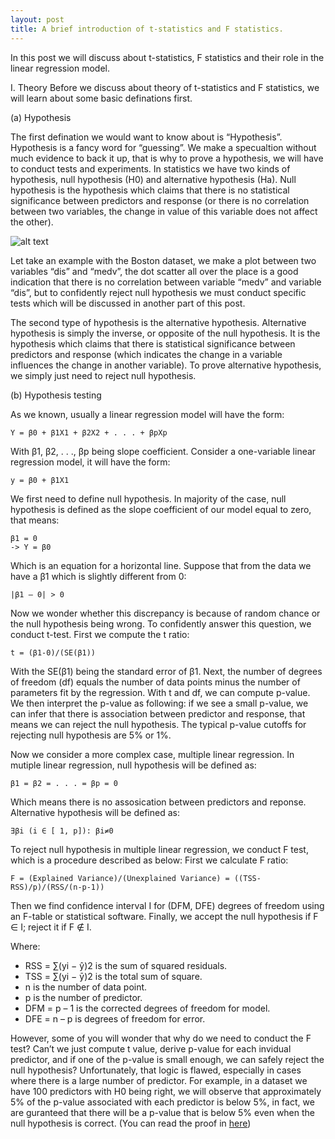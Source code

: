 ```yaml
---
layout: post
title: A brief introduction of t-statistics and F statistics.
---
```

In this post we will discuss about t-statistics, F statistics and their role in the linear regression model. 

I. Theory
Before we discuss about theory of t-statistics and F statistics, we will learn about some basic definations first. 

(a) Hypothesis

The first defination we would want to know about is “Hypothesis”. Hypothesis is a fancy word for “guessing”. We make a specualtion without much evidence to back it up, that is why to prove a hypothesis, we will have to conduct tests and experiments. In statistics we have two kinds of hypothesis, null hypothesis (H0) and alternative hypothesis (Ha).
Null hypothesis is the hypothesis which claims that there is no statistical significance between predictors and response (or there is no correlation between two variables, the change in value of this variable does not affect the other).	

![alt text](https://howilearnstatistics.github.io/images/optimization-in-linear-regression-1.png "Graph")

Let take an example with the Boston dataset, we make a plot between two variables “dis” and “medv”, the dot scatter all over the place is a good indication that there is no correlation between variable “medv” and variable “dis”, but to confidently reject null hypothesis we must conduct specific tests which will be discussed in another part of this post. 

The second type of hypothesis is the alternative hypothesis. Alternative hypothesis is simply the inverse, or opposite of the null hypothesis. It is the hypothesis which claims that there is statistical significance between predictors and response (which indicates the change in a variable influences the change in another variable). To prove alternative hypothesis, we simply just need to reject null hypothesis.

(b) Hypothesis testing

As we known, usually a linear regression model will have the form:
```
Y = β0 + β1X1 + β2X2 + . . . + βpXp
```
With β1, β2, . . ., βp being slope coefficient. Consider a one-variable linear regression model, it will have the form:
```
y = β0 + β1X1
```
We first need to define null hypothesis. In majority of the case, null hypothesis is defined as the slope coefficient of our model equal to zero, that means:
```
β1 = 0
-> Y = β0
```
Which is an equation for a horizontal line. Suppose that from the data we have a β1 which is slightly different from 0:
```
|β1 – 0| > 0
```
Now we wonder whether this discrepancy is because of random chance or the null hypothesis being wrong. To confidently answer this question, we conduct t-test. First we compute the t ratio:
```
t = (β1-0)/(SE(β1))
```
With the SE(β1) being the standard error of β1. Next, the number of degrees of freedom (df) equals the number of data points minus the number of parameters fit by the regression. With t and df, we can compute p-value. We then interpret the p-value as following: if we see a small p-value, we can infer that there is association between predictor and response, that means we can reject the null hypothesis. The typical p-value cutoffs for rejecting null hypothesis are 5% or 1%.

Now we consider a more complex case, multiple linear regression. In mutiple linear regression, null hypothesis will be defined as:
```
β1 = β2 = . . . = βp = 0
```
Which means there is no assosication between predictors and reponse. Alternative hypothesis will be defined as:
```
∃βi (i ∈ [ 1, p]): βi≠0
```
To reject null hypothesis in multiple linear regression, we conduct F test, which is a procedure described as below:
First we calculate F ratio:
```
F = (Explained Variance)/(Unexplained Variance) = ((TSS-RSS)/p)/(RSS/(n-p-1))
```
Then we find confidence interval I for (DFM, DFE) degrees of freedom using an F-table or statistical software. Finally, we accept the null hypothesis if F ∈ I; reject it if F ∉ I.

Where:

* RSS = ∑(yi − ŷ)2  is the sum of squared residuals.
* TSS = ∑(yi − ȳ)2 is the total sum of square.
* n is the number of data point.
* p is the number of predictor.
* DFM = p – 1 is the corrected degrees of freedom for model.
* DFE = n – p is degrees of freedom for error.

However, some of you will wonder that why do we need to conduct the F test? Can’t we just compute t value, derive p-value for each invidual predictor, and if one of the p-value is small enough, we can safely reject the null hypothesis? 
Unfortunately, that logic is flawed, especially in cases where there is a large number of predictor. For example, in a dataset we have 100 predictors with H0 being right, we will observe that approximately 5% of the p-value associated with each predictor is below 5%, in fact, we are guranteed that there will be a p-value that is below 5% even when the null hypothesis is correct. (You can read the proof in [here](https://stats.stackexchange.com/questions/152805/difference-between-f-test-and-separate-t-tests-on-each-variable)) 
